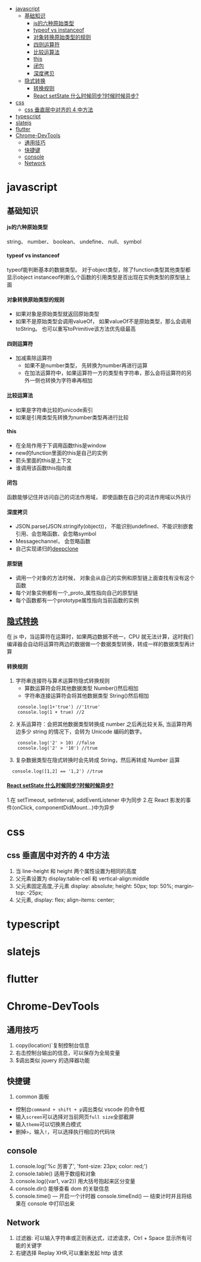 <!-- START doctoc generated TOC please keep comment here to allow auto update -->
<!-- DON'T EDIT THIS SECTION, INSTEAD RE-RUN doctoc TO UPDATE -->
<!-- **Table of Contents**  *generated with [DocToc](https://github.com/thlorenz/doctoc)* -->

- [javascript](#javascript)
  - [基础知识](#%E5%9F%BA%E7%A1%80%E7%9F%A5%E8%AF%86)
      - [js的六种原始类型](#js%E7%9A%84%E5%85%AD%E7%A7%8D%E5%8E%9F%E5%A7%8B%E7%B1%BB%E5%9E%8B)
      - [typeof vs instanceof](#typeof-vs-instanceof)
      - [对象转换原始类型的规则](#%E5%AF%B9%E8%B1%A1%E8%BD%AC%E6%8D%A2%E5%8E%9F%E5%A7%8B%E7%B1%BB%E5%9E%8B%E7%9A%84%E8%A7%84%E5%88%99)
      - [四则运算符](#%E5%9B%9B%E5%88%99%E8%BF%90%E7%AE%97%E7%AC%A6)
      - [比较运算法](#%E6%AF%94%E8%BE%83%E8%BF%90%E7%AE%97%E6%B3%95)
      - [this](#this)
      - [闭包](#%E9%97%AD%E5%8C%85)
      - [深度拷贝](#%E6%B7%B1%E5%BA%A6%E6%8B%B7%E8%B4%9D)
  - [隐式转换](#%E9%9A%90%E5%BC%8F%E8%BD%AC%E6%8D%A2)
      - [转换规则](#%E8%BD%AC%E6%8D%A2%E8%A7%84%E5%88%99)
      - [React setState 什么时候同步?时候时候异步?](#react-setstate-%E4%BB%80%E4%B9%88%E6%97%B6%E5%80%99%E5%90%8C%E6%AD%A5%E6%97%B6%E5%80%99%E6%97%B6%E5%80%99%E5%BC%82%E6%AD%A5)
- [css](#css)
  - [css 垂直居中对齐的 4 中方法](#css-%E5%9E%82%E7%9B%B4%E5%B1%85%E4%B8%AD%E5%AF%B9%E9%BD%90%E7%9A%84-4-%E4%B8%AD%E6%96%B9%E6%B3%95)
- [typescript](#typescript)
- [slatejs](#slatejs)
- [flutter](#flutter)
- [Chrome-DevTools](#chrome-devtools)
  - [通用技巧](#%E9%80%9A%E7%94%A8%E6%8A%80%E5%B7%A7)
  - [快捷键](#%E5%BF%AB%E6%8D%B7%E9%94%AE)
  - [console](#console)
  - [Network](#network)

<!-- END doctoc generated TOC please keep comment here to allow auto update -->

# javascript

## 基础知识

#### js的六种原始类型 
string、 number、 boolean、 undefine、 null、 symbol

#### typeof vs instanceof
typeof能判断基本的数据类型。 对于object类型，除了function类型其他类型都显示object
instanceof判断么个函数的引用类型是否出现在实例类型的原型链上面

#### 对象转换原始类型的规则
- 如果对象是原始类型就返回原始类型
- 如果不是原始类型会调用valueOf， 如果valueOf不是原始类型，那么会调用toString。 也可以重写toPrimitive该方法优先级最高

#### 四则运算符
- 加减乘除运算符
  - 如果不是number类型， 先转换为number再进行运算
  - 在加法运算符中，如果运算符一方的类型有字符串，那么会将运算符的另外一侧也转换为字符串再相加
#### 比较运算法
- 如果是字符串比较的unicode索引
- 如果是引用类型先转换为number类型再进行比较

#### this
- 在全局作用于下调用函数this是window
- new的function里面的this是自己的实例
- 箭头里面的this是上下文
- 谁调用该函数this指向谁

#### 闭包
函数能够记住并访问自己的词法作用域， 即使函数在自己的词法作用域以外执行

#### 深度拷贝
- JSON.parse(JSON.stringify(object))， 不能识别undefined、不能识别嵌套引用、会忽略函数、会忽略symbol
- Messagechannel， 会忽略函数
- 自己实现递归的[deepclone](./deepclone.js) 

#### 原型链
- 调用一个对象的方法时候， 对象会从自己的实例和原型链上面查找有没有这个函数
- 每个对象实例都有一个_proto_属性指向自己的原型链
- 每个函数都有一个prototype属性指向当前函数的实例

## [隐式转换](https://blog.csdn.net/lyh1299259684/article/details/80565419)

在 js 中，当运算符在运算时，如果两边数据不统一，CPU 就无法计算，这时我们编译器会自动将运算符两边的数据做一个数据类型转换，转成一样的数据类型再计算

#### 转换规则

1. 字符串连接符与算术运算符隐式转换规则
   - 算数运算符会将其他数据类型 Number()然后相加
   - 字符串连接运算符会将其他数据类型 String()然后相加

```
    console.log(1+'true') //'1true'
    console.log(1 + true) //2
```

2. 关系运算符：会把其他数据类型转换成 number 之后再比较关系, 当运算符两边多少 string 的情况下，会转为 Unicode 编码的数字。

```
    console.log('2' > 10) //false
    console.log('2' > '10') //true
```

3. 复杂数据类型在隐式转换时会先转成 String，然后再转成 Number 运算

```
  console.log([1,2] == '1,2') //true
```

#### [React setState 什么时候同步?时候时候异步?](https://github.com/Advanced-Frontend/Daily-Interview-Question/issues/17)

1.在 setTimeout, setInterval, addEventListener 中为同步 2.在 React 影发的事件(onClick, componentDidMount...)中为异步

# css

## css 垂直居中对齐的 4 中方法

1. 当 line-height 和 height 两个属性设置为相同的高度
2. 父元素设置为 display:table-cell 和 vertical-align:middle
3. 父元素固定高度,子元素 display: absolute; height: 50px; top: 50%; margin-top: -25px;
4. 父元素, display: flex; align-items: center;

# typescript

# slatejs

# flutter

# Chrome-DevTools

## 通用技巧

1. copy(location)`复制控制台信息
2. 右击控制台输出的信息，可以保存为全局变量
3. $调出类似 jquery 的选择器功能

## 快捷键

1. common 面板

- 控制台`command + shift + p`调出类似 vscode 的命令框
- 输入`screen`可以选择对当前网页`full size`全部截屏
- 输入`theme`可以切换黑白模式
- 删掉`>`，输入`!`，可以选择执行相应的代码块

## console

1. console.log('%c 厉害了', 'font-size: 23px; color: red;')
2. console.table() 适用于数组和对象
3. console.log({var1, var2}) 用大括号抱起来区分变量
4. console.dir() 能够查看 dom 的关联信息
5. console.time() — 开启一个计时器
   console.timeEnd() — 结束计时并且将结果在 console 中打印出来

## Network

1. 过滤器: 可以输入字符串或正则表达式，过滤请求，Ctrl + Space 显示所有可能的关键字
2. 右键选择 Replay XHR,可以重新发起 http 请求

